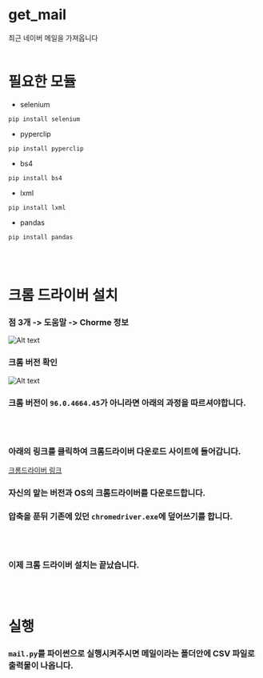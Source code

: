 # get_mail
 최근 네이버 메일을 가져옵니다
<br></br>
# 필요한 모듈
* selenium
<pre><code>pip install selenium</code></pre>
* pyperclip
<pre><code>pip install pyperclip</code></pre>
* bs4
<pre><code>pip install bs4</code></pre>
* lxml
<pre><code>pip install lxml</code></pre>
* pandas
<pre><code>pip install pandas</code></pre>
<br></br>

# 크롬 드라이버 설치

### 점 3개 -> 도움말 -> Chorme 정보
![Alt text](https://i.imgur.com/kogsFFj.png)

### 크롬 버전 확인
![Alt text](https://i.imgur.com/zwx9utr.png)

### 크롬 버전이 <code>96.0.4664.45</code>가 아니라면 아래의 과정을 따르셔야합니다.
<br></br>

### 아래의 링크를 클릭하여 크롬드라이버 다운로드 사이트에 들어갑니다.
[크롬드라이버 링크](https://chromedriver.chromium.org/downloads, "")

### 자신의 맡는 버전과 OS의 크롬드라이버를 다운로드합니다.
### 압축을 푼뒤 기존에 있던 <code>chromedriver.exe</code>에 덮어쓰기를 합니다.
<br></br>

### 이제 크롬 드라이버 설치는 끝났습니다.
<br></br>
# 실행
### <code>mail.py</code>를 파이썬으로 실행시켜주시면 메일이라는 폴더안에 CSV 파일로 출력물이 나옵니다.

